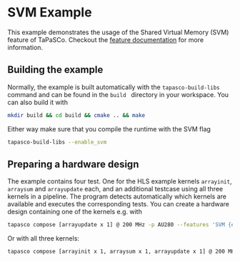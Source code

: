 # SVM Example

This example demonstrates the usage of the Shared Virtual Memory (SVM) feature of TaPaSCo.
Checkout the [feature documentation](../../../../documentation/tapasco-svm.md) for more
information.

## Building the example

Normally, the example is built automatically with the ```tapasco-build-libs``` command
and can be found in the ```build ``` directory in your workspace. You can also build it with

```sh
mkdir build && cd build && cmake .. && make
```

Either way make sure that you compile the runtime with the SVM flag

```sh
tapasco-build-libs --enable_svm
```

## Preparing a hardware design

The example contains four test. One for the HLS example kernels ```arrayinit```, ```arraysum```
and ```arrayupdate``` each, and an additional testcase using all three kernels in a pipeline.
The program detects automatically which kernels are available and executes the corresponding tests.
You can create a hardware design containing one of the kernels e.g. with

```sh
tapasco compose [arrayupdate x 1] @ 200 MHz -p AU280 --features 'SVM {enabled: true}'
```

Or with all three kernels:

```sh
tapasco compose [arrayinit x 1, arraysum x 1, arrayupdate x 1] @ 200 MHz -p AU280 --features 'SVM {enabled: true}'
```

